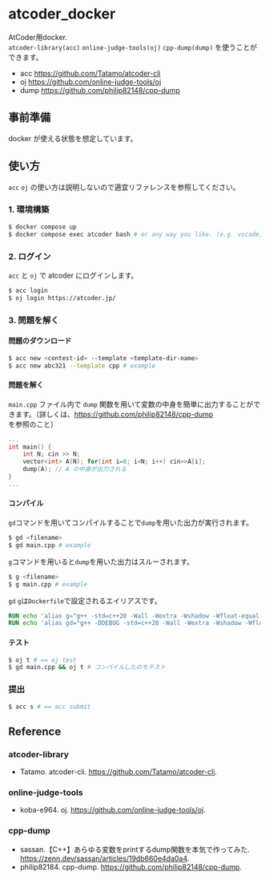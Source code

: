 # atcoder_docker
AtCoder用docker.  
`atcoder-library(acc)` `online-judge-tools(oj)` `cpp-dump(dump)` を使うことができます。
- acc https://github.com/Tatamo/atcoder-cli
- oj https://github.com/online-judge-tools/oj
- dump https://github.com/philip82148/cpp-dump

## 事前準備
docker が使える状態を想定しています。

## 使い方

`acc` `oj` の使い方は説明しないので適宜リファレンスを参照してください。

### 1. 環境構築
~~~sh
$ docker compose up
$ docker compose exec atcoder bash # or any way you like. (e.g. vscode)
~~~

### 2. ログイン
`acc` と `oj` で atcoder にログインします。
~~~sh
$ acc login
$ oj login https://atcoder.jp/
~~~

### 3. 問題を解く

#### 問題のダウンロード
~~~sh
$ acc new <contest-id> --template <template-dir-name>
$ acc new abc321 --template cpp # example
~~~

#### 問題を解く  
`main.cpp` ファイル内で `dump` 関数を用いて変数の中身を簡単に出力することができます。（詳しくは、https://github.com/philip82148/cpp-dump を参照のこと）
~~~cpp
...
int main() {
    int N; cin >> N;
    vector<int> A(N); for(int i=0; i<N; i++) cin>>A[i];
    dump(A); // A の中身が出力される
}
...
~~~

#### コンパイル
`gd`コマンドを用いてコンパイルすることで`dump`を用いた出力が実行されます。
~~~sh
$ gd <filename>
$ gd main.cpp # example
~~~
`g`コマンドを用いると`dump`を用いた出力はスルーされます。
~~~sh
$ g <filename>
$ g main.cpp # example
~~~
`gd` `g`は`Dockerfile`で設定されるエイリアスです。
~~~Dockerfile
RUN echo 'alias g="g++ -std=c++20 -Wall -Wextra -Wshadow -Wfloat-equal -ftrapv -fsanitize=undefined,address -fno-omit-frame-pointer -fno-sanitize-recover -g -I /work/ac-library"' >> /home/${USERNAME}/.bashrc
RUN echo 'alias gd="g++ -DDEBUG -std=c++20 -Wall -Wextra -Wshadow -Wfloat-equal -ftrapv -fsanitize=undefined,address -fno-omit-frame-pointer -fno-sanitize-recover -g -I /work/ac-library"' >> /home/${USERNAME}/.bashrc
~~~

#### テスト
~~~sh
$ oj t # == oj test
$ gd main.cpp && oj t # コンパイルしたのちテスト
~~~

### 提出
~~~sh
$ acc s # == acc submit
~~~

## Reference
### atcoder-library
- Tatamo. atcoder-cli. https://github.com/Tatamo/atcoder-cli.

### online-judge-tools
- koba-e964. oj. https://github.com/online-judge-tools/oj.

### cpp-dump
- sassan.【C++】あらゆる変数をprintするdump関数を本気で作ってみた. https://zenn.dev/sassan/articles/19db660e4da0a4.
- philip82184. cpp-dump. https://github.com/philip82148/cpp-dump.